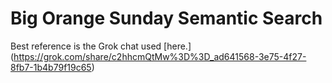 # Big Orange Sunday Semantic Search
Best reference is the Grok chat used [here.] (https://grok.com/share/c2hhcmQtMw%3D%3D_ad641568-3e75-4f27-8fb7-1b4b79f19c65)